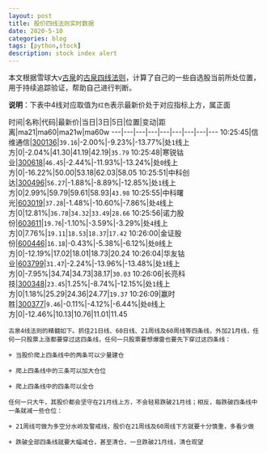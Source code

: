 ```yaml
---
layout: post
title: 股价四线法则实时数据
date: 2020-5-10
categories: blog
tags: [python,stock]
description: stock index alert
---
```



本文根据雪球大v[古泉](https://xueqiu.com/u/7148646888)的[古泉四线法则](https://xueqiu.com/7148646888/130498192)，计算了自己的一些自选股当前所处位置，用于持续追踪验证，帮助自己进行判断。

**说明**：下表中4线对应取值为`红色`表示最新价处于对应指标上方，属正面

时间|名称|代码|最新价|当日|3日|5日|位置|变动|距离|ma21|ma60|ma21w|ma60w
---|---|---|---|---|---|---|---|---
10:25:45|信维通信|[300136](https://xueqiu.com/S/SZ300136)|`39.16`|-2.00%|-9.23%|-13.77%|处`1`线上方|0|-2.04%|41.30|41.19|42.19|`35.79`
10:25:48|寒锐钴业|[300618](https://xueqiu.com/S/SZ300618)|`46.45`|-2.44%|-11.93%|-13.24%|处`0`线上方|0|-16.22%|50.00|53.18|62.03|58.05
10:25:51|中科创达|[300496](https://xueqiu.com/S/SZ300496)|`56.27`|-1.88%|-8.89%|-12.85%|处`1`线上方|0|2.99%|59.79|59.61|58.93|`43.98`
10:25:55|中科曙光|[603019](https://xueqiu.com/S/SH603019)|`37.28`|-1.48%|-10.60%|-7.86%|处`4`线上方|0|12.81%|`36.78`|`34.32`|`33.49`|`28.66`
10:25:56|诺力股份|[603611](https://xueqiu.com/S/SH603611)|`19.76`|-1.10%|-3.59%|-3.29%|处`4`线上方|0|7.76%|`19.11`|`18.53`|`18.37`|`17.42`
10:26:00|金证股份|[600446](https://xueqiu.com/S/SH600446)|`16.18`|-0.43%|-5.38%|-6.12%|处`0`线上方|0|-12.19%|17.02|18.01|18.73|20.24
10:26:04|华友钴业|[603799](https://xueqiu.com/S/SH603799)|`31.47`|-2.24%|-13.96%|-13.48%|处`1`线上方|0|-7.95%|34.74|34.73|38.17|`30.03`
10:26:06|长亮科技|[300348](https://xueqiu.com/S/SZ300348)|`23.45`|1.25%|-8.74%|-12.15%|处`1`线上方|0|1.18%|25.29|24.36|24.77|`19.37`
10:26:09|赢时胜|[300377](https://xueqiu.com/S/SZ300377)|`9.46`|-0.11%|-4.12%|-6.44%|处`0`线上方|0|-12.46%|10.13|10.76|11.01|11.45

```
古泉4线法则的精髓如下。抓住21日线、60日线、21周线及60周线等四条线，外加21月线，任何一只股票上涨都要穿过这四条线，任何一只股票要想爆雷也要先下穿过这四条线：

+ 当股价爬上四条线中的两条可以少量建仓

+ 爬上四条线中的三条可以加大仓位

+ 爬上四条线中的四条可以全仓

任何一只大牛，其股价都会坚守在21月线上方，不会轻易跌破21月线；相反，每跌破四条线中一条就减一些仓位：

+ 21周线可做为多空分水岭及警戒线，股价在21周线及60周线下方就要十分慎重，多看少做

+ 跌破全部四条线就要大幅减仓，甚至清仓，一旦跌破21月线，清仓观望
```